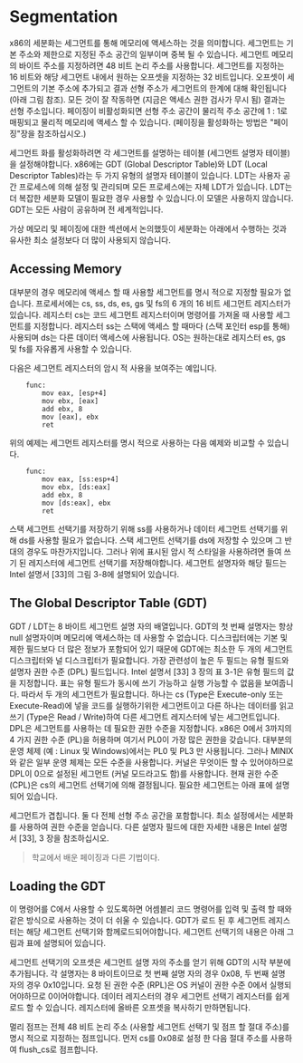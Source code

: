 # Segmentation

x86의 세분화는 세그먼트를 통해 메모리에 액세스하는 것을 의미합니다. 세그먼트는 기본 주소와 제한으로 지정된 주소 공간의 일부이며 중복 될 수 있습니다. 세그먼트 메모리의 바이트 주소를 지정하려면 48 비트 논리 주소를 사용합니다. 세그먼트를 지정하는 16 비트와 해당 세그먼트 내에서 원하는 오프셋을 지정하는 32 비트입니다. 오프셋이 세그먼트의 기본 주소에 추가되고 결과 선형 주소가 세그먼트의 한계에 대해 확인됩니다 (아래 그림 참조). 모든 것이 잘 작동하면 (지금은 액세스 권한 검사가 무시 됨) 결과는 선형 주소입니다. 페이징이 비활성화되면 선형 주소 공간이 물리적 주소 공간에 1 : 1로 매핑되고 물리적 메모리에 액세스 할 수 있습니다. (페이징을 활성화하는 방법은 "페이징"장을 참조하십시오.)

세그먼트 화를 활성화하려면 각 세그먼트를 설명하는 테이블 (세그먼트 설명자 테이블)을 설정해야합니다. x86에는 GDT (Global Descriptor Table)와 LDT (Local Descriptor Tables)라는 두 가지 유형의 설명자 테이블이 있습니다. LDT는 사용자 공간 프로세스에 의해 설정 및 관리되며 모든 프로세스에는 자체 LDT가 있습니다. LDT는 더 복잡한 세분화 모델이 필요한 경우 사용할 수 있습니다.이 모델은 사용하지 않습니다. GDT는 모든 사람이 공유하며 전 세계적입니다.

가상 메모리 및 페이징에 대한 섹션에서 논의했듯이 세분화는 아래에서 수행하는 것과 유사한 최소 설정보다 더 많이 사용되지 않습니다.

## Accessing Memory

대부분의 경우 메모리에 액세스 할 때 사용할 세그먼트를 명시 적으로 지정할 필요가 없습니다. 프로세서에는 cs, ss, ds, es, gs 및 fs의 6 개의 16 비트 세그먼트 레지스터가 있습니다. 레지스터 cs는 코드 세그먼트 레지스터이며 명령어를 가져올 때 사용할 세그먼트를 지정합니다. 레지스터 ss는 스택에 액세스 할 때마다 (스택 포인터 esp를 통해) 사용되며 ds는 다른 데이터 액세스에 사용됩니다. OS는 원하는대로 레지스터 es, gs 및 fs를 자유롭게 사용할 수 있습니다.

다음은 세그먼트 레지스터의 암시 적 사용을 보여주는 예입니다.
```
    func:
        mov eax, [esp+4]
        mov ebx, [eax]
        add ebx, 8
        mov [eax], ebx
        ret
```

위의 예제는 세그먼트 레지스터를 명시 적으로 사용하는 다음 예제와 비교할 수 있습니다.
```
    func:
        mov eax, [ss:esp+4]
        mov ebx, [ds:eax]
        add ebx, 8
        mov [ds:eax], ebx
        ret
```

스택 세그먼트 선택기를 저장하기 위해 ss를 사용하거나 데이터 세그먼트 선택기를 위해 ds를 사용할 필요가 없습니다. 스택 세그먼트 선택기를 ds에 저장할 수 있으며 그 반대의 경우도 마찬가지입니다. 그러나 위에 표시된 암시 적 스타일을 사용하려면 들여 쓰기 된 레지스터에 세그먼트 선택기를 저장해야합니다. 세그먼트 설명자와 해당 필드는 Intel 설명서 [33]의 그림 3-8에 설명되어 있습니다.

## The Global Descriptor Table (GDT)

GDT / LDT는 8 바이트 세그먼트 설명 자의 배열입니다. GDT의 첫 번째 설명자는 항상 null 설명자이며 메모리에 액세스하는 데 사용할 수 없습니다. 디스크립터에는 기본 및 제한 필드보다 더 많은 정보가 포함되어 있기 때문에 GDT에는 최소한 두 개의 세그먼트 디스크립터와 널 디스크립터가 필요합니다. 가장 관련성이 높은 두 필드는 유형 필드와 설명자 권한 수준 (DPL) 필드입니다. Intel 설명서 [33] 3 장의 표 3-1은 유형 필드의 값을 지정합니다. 표는 유형 필드가 동시에 쓰기 가능하고 실행 가능할 수 없음을 보여줍니다. 따라서 두 개의 세그먼트가 필요합니다. 하나는 cs (Type은 Execute-only 또는 Execute-Read)에 넣을 코드를 실행하기위한 세그먼트이고 다른 하나는 데이터를 읽고 쓰기 (Type은 Read / Write)하여 다른 세그먼트 레지스터에 넣는 세그먼트입니다. DPL은 세그먼트를 사용하는 데 필요한 권한 수준을 지정합니다. x86은 0에서 3까지의 4 가지 권한 수준 (PL)을 허용하며 여기서 PL0이 가장 많은 권한을 갖습니다. 대부분의 운영 체제 (예 : Linux 및 Windows)에서는 PL0 및 PL3 만 사용됩니다. 그러나 MINIX와 같은 일부 운영 체제는 모든 수준을 사용합니다. 커널은 무엇이든 할 수 있어야하므로 DPL이 0으로 설정된 세그먼트 (커널 모드라고도 함)를 사용합니다. 현재 권한 수준 (CPL)은 cs의 세그먼트 선택기에 의해 결정됩니다. 필요한 세그먼트는 아래 표에 설명되어 있습니다.

세그먼트가 겹칩니다. 둘 다 전체 선형 주소 공간을 포함합니다. 최소 설정에서는 세분화를 사용하여 권한 수준을 얻습니다. 다른 설명자 필드에 대한 자세한 내용은 Intel 설명서 [33], 3 장을 참조하십시오.

> 학교에서 배운 페이징과 다른 기법이다.

## Loading the GDT

이 명령어를 C에서 사용할 수 있도록하면 어셈블리 코드 명령어를 입력 및 출력 할 때와 같은 방식으로 사용하는 것이 더 쉬울 수 있습니다. GDT가 로드 된 후 세그먼트 레지스터는 해당 세그먼트 선택기와 함께로드되어야합니다. 세그먼트 선택기의 내용은 아래 그림과 표에 설명되어 있습니다.

세그먼트 선택기의 오프셋은 세그먼트 설명 자의 주소를 얻기 위해 GDT의 시작 부분에 추가됩니다. 각 설명자는 8 바이트이므로 첫 번째 설명 자의 경우 0x08, 두 번째 설명 자의 경우 0x10입니다. 요청 된 권한 수준 (RPL)은 OS 커널이 권한 수준 0에서 실행되어야하므로 0이어야합니다. 데이터 레지스터의 경우 세그먼트 선택기 레지스터를 쉽게로드 할 수 있습니다. 레지스터에 올바른 오프셋을 복사하기 만하면됩니다.

멀리 점프는 전체 48 비트 논리 주소 (사용할 세그먼트 선택기 및 점프 할 절대 주소)를 명시 적으로 지정하는 점프입니다. 먼저 cs를 0x08로 설정 한 다음 절대 주소를 사용하여 flush_cs로 점프합니다.